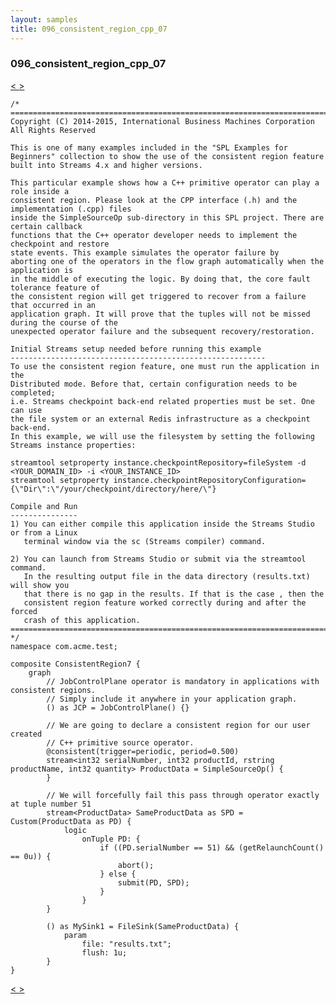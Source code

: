 ```yaml
---
layout: samples
title: 096_consistent_region_cpp_07
---
```


### 096_consistent_region_cpp_07

<div class="sampleNav"><a class="button" href="/streamsx.documentation/samples/spl-for-beginner/095_consistent_region_spl_06_com_acme_test_TCPDataSender_spl/"> < </a><a class="button" href="/streamsx.documentation/samples/spl-for-beginner/097_consistent_region_cpp_08_com_acme_test_ConsistentRegion8_spl/"> > </a>
</div>

~~~~~~
/* 
==========================================================================
Copyright (C) 2014-2015, International Business Machines Corporation
All Rights Reserved                                                 

This is one of many examples included in the "SPL Examples for
Beginners" collection to show the use of the consistent region feature
built into Streams 4.x and higher versions.

This particular example shows how a C++ primitive operator can play a role inside a
consistent region. Please look at the CPP interface (.h) and the implementation (.cpp) files
inside the SimpleSourceOp sub-directory in this SPL project. There are certain callback
functions that the C++ operator developer needs to implement the checkpoint and restore
state events. This example simulates the operator failure by 
aborting one of the operators in the flow graph automatically when the application is 
in the middle of executing the logic. By doing that, the core fault tolerance feature of
the consistent region will get triggered to recover from a failure that occurred in an 
application graph. It will prove that the tuples will not be missed during the course of the
unexpected operator failure and the subsequent recovery/restoration.

Initial Streams setup needed before running this example
---------------------------------------------------------
To use the consistent region feature, one must run the application in the
Distributed mode. Before that, certain configuration needs to be completed;
i.e. Streams checkpoint back-end related properties must be set. One can use
the file system or an external Redis infrastructure as a checkpoint back-end.
In this example, we will use the filesystem by setting the following
Streams instance properties:

streamtool setproperty instance.checkpointRepository=fileSystem -d <YOUR_DOMAIN_ID> -i <YOUR_INSTANCE_ID>
streamtool setproperty instance.checkpointRepositoryConfiguration={\"Dir\":\"/your/checkpoint/directory/here/\"}

Compile and Run
---------------
1) You can either compile this application inside the Streams Studio or from a Linux
   terminal window via the sc (Streams compiler) command.
 
2) You can launch from Streams Studio or submit via the streamtool command.
   In the resulting output file in the data directory (results.txt) will show you
   that there is no gap in the results. If that is the case , then the
   consistent region feature worked correctly during and after the forced
   crash of this application.
==========================================================================
*/
namespace com.acme.test;

composite ConsistentRegion7 {
	graph
		// JobControlPlane operator is mandatory in applications with consistent regions.
		// Simply include it anywhere in your application graph.
		() as JCP = JobControlPlane() {}
		
		// We are going to declare a consistent region for our user created
		// C++ primitive source operator.
		@consistent(trigger=periodic, period=0.500)
		stream<int32 serialNumber, int32 productId, rstring productName, int32 quantity> ProductData = SimpleSourceOp() {
		}
		
		// We will forcefully fail this pass through operator exactly at tuple number 51
		stream<ProductData> SameProductData as SPD = Custom(ProductData as PD) {
			logic
				onTuple PD: {
					if ((PD.serialNumber == 51) && (getRelaunchCount() == 0u)) {
						abort();
					} else {
						submit(PD, SPD);
					}
				}
		}
		
		() as MySink1 = FileSink(SameProductData) {
			param
				file: "results.txt";
				flush: 1u;
		}
}

~~~~~~

<div class="sampleNav"><a class="button" href="/streamsx.documentation/samples/spl-for-beginner/095_consistent_region_spl_06_com_acme_test_TCPDataSender_spl/"> < </a><a class="button" href="/streamsx.documentation/samples/spl-for-beginner/097_consistent_region_cpp_08_com_acme_test_ConsistentRegion8_spl/"> > </a>
</div>

